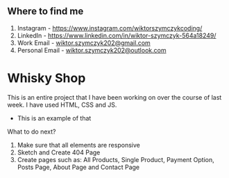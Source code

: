 ## Where to find me
1. Instagram - https://www.instagram.com/wiktorszymczykcoding/
2. LinkedIn - https://www.linkedin.com/in/wiktor-szymczyk-564a18249/
3. Work Email - wiktor.szymczyk202@gmail.com
4. Personal Email - wiktor.szymczyk202@outlook.com

# Whisky Shop
This is an entire project that I have been working on over the course of last week. I have used HTML, CSS and JS.

* This is an example of that

What to do next?
1.  Make sure that all elements are responsive
2.  Sketch and Create 404 Page
3.  Create pages such as: All Products, Single Product, Payment Option, Posts Page, About Page and Contact Page
